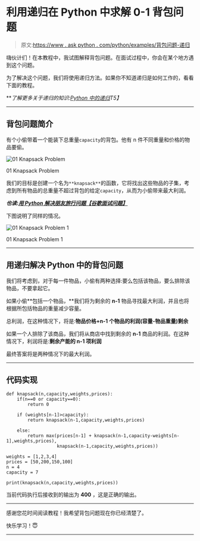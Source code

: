 # 利用递归在 Python 中求解 0-1 背包问题

> 原文:[https://www . ask python . com/python/examples/背包问题-递归](https://www.askpython.com/python/examples/knapsack-problem-recursion)

嗨伙计们！在本教程中，我试图解释背包问题。在面试过程中，你会在某个地方遇到这个问题。

为了解决这个问题，我们将使用递归方法。如果你不知道递归是如何工作的，看看下面的教程。

***了解更多关于递归的知识:[Python 中的递归](https://www.askpython.com/python/python-recursion-function)*T5】**

* * *

## 背包问题简介

有个小偷带着一个能装下总重量`capacity`的背包。他有 n 件不同重量和价格的物品要偷。

![01 Knapsack Problem](../Images/449ea20180ad21797760b2222a2436ce.png)

01 Knapsack Problem

我们的目标是创建一个名为`**knapsack**`的函数，它将找出这些物品的子集，考虑到所有物品的总重量不超过背包的给定`capacity`，从而为小偷带来最大利润。

***也读:[用 Python 解决朋友旅行问题【谷歌面试问题】](https://www.askpython.com/python/examples/friends-travel-problem)***

下图说明了同样的情况。

![01 Knapsack Problem 1](../Images/40039ea8666d3aa1b40fb50aa9d3cfdc.png)

01 Knapsack Problem 1

* * *

## 用递归解决 Python 中的背包问题

我们将考虑到，对于每一件物品，小偷有两种选择:要么包括该物品，要么排除该物品，不要拿起它。

如果小偷**包括一个物品，**我们将为剩余的 **n-1** 物品寻找最大利润，并且也将根据所包括物品的重量减少容量。

总利润，在这种情况下，将是:**物品价格+n-1 个物品的利润(容量-物品重量)剩余**

如果一个人排除了该商品，我们将从商店中找到剩余的 **n-1** 商品的利润。在这种情况下，利润将是:**剩余产能的 n-1 项利润**

最终答案将是两种情况下的最大利润。

* * *

## 代码实现

```
def knapsack(n,capacity,weights,prices):
    if(n==0 or capacity==0):
        return 0

    if (weights[n-1]>capacity):
        return knapsack(n-1,capacity,weights,prices)

    else:
        return max(prices[n-1] + knapsack(n-1,capacity-weights[n-1],weights,prices),
                   knapsack(n-1,capacity,weights,prices))

weights = [1,2,3,4]
prices = [50,200,150,100]
n = 4
capacity = 7

print(knapsack(n,capacity,weights,prices))

```

当前代码执行后接收到的输出为 **400** ，这是正确的输出。

* * *

感谢您花时间阅读教程！我希望背包问题现在你已经清楚了。

快乐学习！😇

* * *